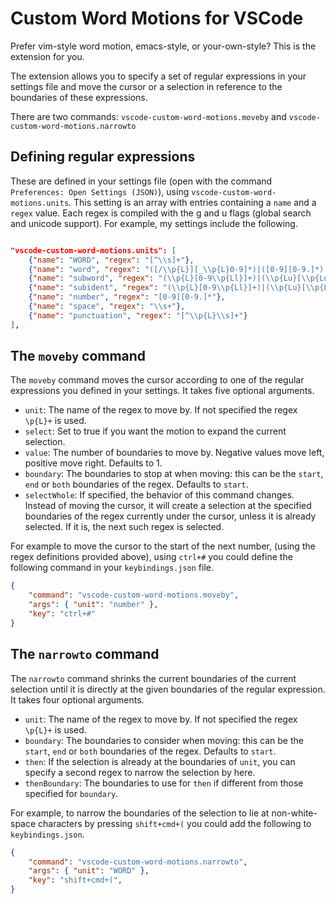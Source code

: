 # Custom Word Motions for VSCode

Prefer vim-style word motion, emacs-style, or your-own-style? This is the
extension for you.

The extension allows you to specify a set of regular expressions in your settings
file and move the cursor or a selection in reference to the boundaries of these
expressions.

There are two commands: `vscode-custom-word-motions.moveby` and
`vscode-custom-word-motions.narrowto`

## Defining regular expressions

These are defined in your settings file (open with the command `Preferences:
Open Settings (JSON)`), using `vscode-custom-word-motions.units`. This setting
is an array with entries containing a `name` and a `regex` value. Each regex is
compiled with the g and u flags (global search and unicode support). For
example, my settings include the following.

```json

"vscode-custom-word-motions.units": [
    {"name": "WORD", "regex": "[^\\s]+"},
    {"name": "word", "regex": "([/\\p{L}][_\\p{L}0-9]*)|([0-9][0-9.]*)|((?<=[\\s\\r\\n])[^\\p{L}^\\s]+(?=[\\s\\r\\n]))"},
    {"name": "subword", "regex": "(\\p{L}[0-9\\p{Ll}]+)|(\\p{Lu}[\\p{Lu}0-9]+(?!\\p{Ll}))|(\\p{L})|(_+)|([^\\p{L}^\\s^0-9])|([0-9][0-9.]*)"},
    {"name": "subident", "regex": "(\\p{L}[0-9\\p{Ll}]+)|(\\p{Lu}[\\p{Lu}0-9]+(?!\\p{Ll}))|(\\p{L})|([0-9][0-9.]*)"},
    {"name": "number", "regex": "[0-9][0-9.]*"},
    {"name": "space", "regex": "\\s+"},
    {"name": "punctuation", "regex": "[^\\p{L}\\s]+"}
],

```

## The `moveby` command

The `moveby` command moves the cursor according to one of the regular expressions
you defined in your settings. It takes five optional arguments.

- `unit`: The name of the regex to move by. If not specified
the regex `\p{L}+` is used.
- `select`: Set to true if you want the motion to expand the current selection.
- `value`: The number of boundaries to move by. Negative values move left,
  positive move right. Defaults to 1.
- `boundary`: The boundaries to stop at when moving: this can be the `start`,
  `end` or `both` boundaries of the regex. Defaults to `start`.
- `selectWhole`: If specified, the behavior of this command changes. Instead of
  moving the cursor, it will create a selection at the specified
  boundaries of the regex currently under the cursor, unless it is already
  selected. If it is, the next such regex is selected.

For example to move the cursor to the start of the next number, (using the regex
definitions provided above), using `ctrl+#` you could define the following
command in your `keybindings.json` file.

```json
{
    "command": "vscode-custom-word-motions.moveby",
    "args": { "unit": "number" },
    "key": "ctrl+#"
}
```

## The `narrowto` command

The `narrowto` command shrinks the current boundaries of the current selection
until it is directly at the given boundaries of the regular expression. It
takes four optional arguments.

- `unit`: The name of the regex to move by. If not specified
  the regex `\p{L}+` is used.
- `boundary`: The boundaries to consider when moving: this can be the `start`,
  `end` or `both` boundaries of the regex. Defaults to `start`.
- `then`: If the selection is already at the boundaries of `unit`, you can
  specify a second regex to narrow the selection by here.
- `thenBoundary`: The boundaries to use for `then` if different
from those specified for `boundary`.

For example, to narrow the boundaries of the selection to lie at non-white-space characters by
pressing `shift+cmd+(` you could add the following to `keybindings.json`.

```json
{
    "command": "vscode-custom-word-motions.narrowto",
    "args": { "unit": "WORD" },
    "key": "shift+cmd+(",
}
```
